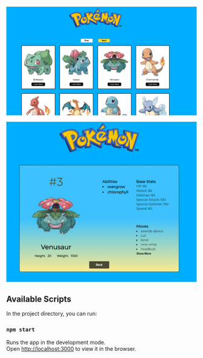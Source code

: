 <p align="center">
  <img src="src\images\work1.png" width="750" title="Home Page">
</p>

<p align="center">
  <img src="src\images\work2.png" width="750" title="Poki Page">
</p>

## Available Scripts

In the project directory, you can run:

### `npm start`

Runs the app in the development mode.\
Open [http://localhost:3000](http://localhost:3000) to view it in the browser.
